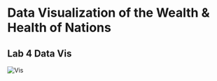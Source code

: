 # Data Visualization of the Wealth  & Health of Nations
## Lab 4 Data Vis 

![Vis](relative/path/to/image-wealth.png?raw=true "Title")